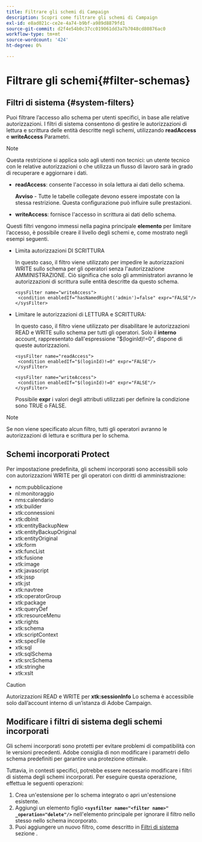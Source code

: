 ```yaml
---
title: Filtrare gli schemi di Campaign
description: Scopri come filtrare gli schemi di Campaign
exl-id: e8ad021c-ce2e-4a74-b9bf-a989d8879fd1
source-git-commit: d2f4e54b0c37cc019061dd3a7b7048cd80876ac0
workflow-type: tm+mt
source-wordcount: '424'
ht-degree: 0%

---
```


# Filtrare gli schemi{#filter-schemas}

## Filtri di sistema {#system-filters}

Puoi filtrare l’accesso allo schema per utenti specifici, in base alle relative autorizzazioni. I filtri di sistema consentono di gestire le autorizzazioni di lettura e scrittura delle entità descritte negli schemi, utilizzando **readAccess** e **writeAccess** Parametri.

>[!NOTE]
>
>Questa restrizione si applica solo agli utenti non tecnici: un utente tecnico con le relative autorizzazioni o che utilizza un flusso di lavoro sarà in grado di recuperare e aggiornare i dati.

* **readAccess**: consente l&#39;accesso in sola lettura ai dati dello schema.

   **Avviso** - Tutte le tabelle collegate devono essere impostate con la stessa restrizione. Questa configurazione può influire sulle prestazioni.

* **writeAccess**: fornisce l&#39;accesso in scrittura ai dati dello schema.

Questi filtri vengono immessi nella pagina principale **elemento** per limitare l’accesso, è possibile creare il livello degli schemi e, come mostrato negli esempi seguenti.

* Limita autorizzazioni DI SCRITTURA

   In questo caso, il filtro viene utilizzato per impedire le autorizzazioni WRITE sullo schema per gli operatori senza l&#39;autorizzazione AMMINISTRAZIONE. Ciò significa che solo gli amministratori avranno le autorizzazioni di scrittura sulle entità descritte da questo schema.

   ```
   <sysFilter name="writeAccess">      
    <condition enabledIf="hasNamedRight('admin')=false" expr="FALSE"/>    
   </sysFilter>
   ```

* Limitare le autorizzazioni di LETTURA e SCRITTURA:

   In questo caso, il filtro viene utilizzato per disabilitare le autorizzazioni READ e WRITE sullo schema per tutti gli operatori. Solo il **interno** account, rappresentato dall&#39;espressione &quot;$(loginId)!=0&quot;, dispone di queste autorizzazioni.

   ```
   <sysFilter name="readAccess"> 
    <condition enabledIf="$(loginId)!=0" expr="FALSE"/>
   </sysFilter>
   
   <sysFilter name="writeAccess">  
    <condition enabledIf="$(loginId)!=0" expr="FALSE"/>
   </sysFilter>
   ```

   Possibile **expr** i valori degli attributi utilizzati per definire la condizione sono TRUE o FALSE.

>[!NOTE]
>
>Se non viene specificato alcun filtro, tutti gli operatori avranno le autorizzazioni di lettura e scrittura per lo schema.

## Schemi incorporati Protect

Per impostazione predefinita, gli schemi incorporati sono accessibili solo con autorizzazioni WRITE per gli operatori con diritti di amministrazione:

* ncm:pubblicazione
* nl:monitoraggio
* nms:calendario
* xtk:builder
* xtk:connessioni
* xtk:dbInit
* xtk:entityBackupNew
* xtk:entityBackupOriginal
* xtk:entityOriginal
* xtk:form
* xtk:funcList
* xtk:fusione
* xtk:image
* xtk:javascript
* xtk:jssp
* xtk:jst
* xtk:navtree
* xtk:operatorGroup
* xtk:package
* xtk:queryDef
* xtk:resourceMenu
* xtk:rights
* xtk:schema
* xtk:scriptContext
* xtk:specFile
* xtk:sql
* xtk:sqlSchema
* xtk:srcSchema
* xtk:stringhe
* xtk:xslt

>[!CAUTION]
>
>Autorizzazioni READ e WRITE per **xtk:sessionInfo** Lo schema è accessibile solo dall’account interno di un’istanza di Adobe Campaign.

## Modificare i filtri di sistema degli schemi incorporati

Gli schemi incorporati sono protetti per evitare problemi di compatibilità con le versioni precedenti. Adobe consiglia di non modificare i parametri dello schema predefiniti per garantire una protezione ottimale.

Tuttavia, in contesti specifici, potrebbe essere necessario modificare i filtri di sistema degli schemi incorporati. Per eseguire questa operazione, effettua le seguenti operazioni:

1. Crea un&#39;estensione per lo schema integrato o apri un&#39;estensione esistente.
1. Aggiungi un elemento figlio **`<sysfilter name="<filter name>" _operation="delete"/>`** nell&#39;elemento principale per ignorare il filtro nello stesso nello schema incorporato.
1. Puoi aggiungere un nuovo filtro, come descritto in [Filtri di sistema](#system-filters) sezione .

